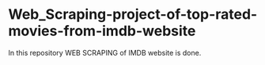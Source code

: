 # Web_Scraping-project-of-top-rated-movies-from-imdb-website
In this repository WEB SCRAPING of IMDB website is done.
